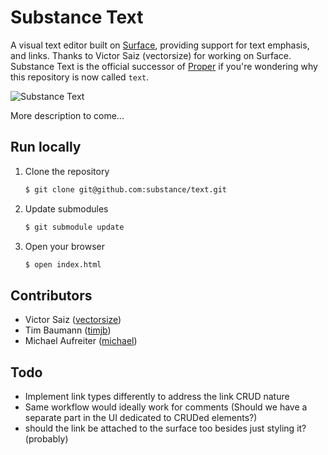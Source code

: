 # Substance Text

A visual text editor built on [Surface](http://github.com/substance/surface), providing support for text emphasis, and links. Thanks to Victor Saiz (vectorsize) for working on Surface. Substance Text is the official successor of [Proper](http://github.com/michael/proper) if you're wondering why this repository is now called `text`.

![Substance Text](http://substance.github.com/text/assets/text2.png)

More description to come...

## Run locally

1. Clone the repository

   ```bash
   $ git clone git@github.com:substance/text.git
   ```

2. Update submodules
   
   ```bash
   $ git submodule update
   ```

3. Open your browser
   
   ```bash
   $ open index.html
   ```

## Contributors

- Victor Saiz ([vectorsize](http://github.com/vectorsize))
- Tim Baumann ([timjb](http://github.com/timjb))
- Michael Aufreiter ([michael](http://github.com/michael))

## Todo

- Implement link types differently to address the link CRUD nature
- Same workflow would ideally work for comments (Should we have a separate part in the UI dedicated to CRUDed elements?)
- should the link be attached to the surface too besides just styling it? (probably)